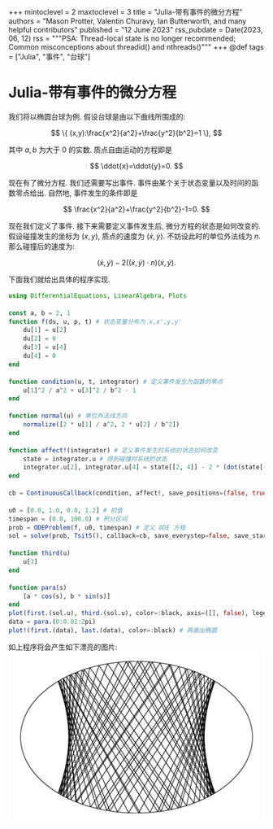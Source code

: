 +++
mintoclevel = 2
maxtoclevel = 3
title = "Julia-带有事件的微分方程"
authors = "Mason Protter, Valentin Churavy, Ian Butterworth, and many helpful contributors"
published = "12 June 2023"
rss_pubdate = Date(2023, 06, 12)
rss = """PSA: Thread-local state is no longer recommended; Common misconceptions about threadid() and nthreads()"""
+++
@def tags = ["Julia", "事件", "台球"]

# Julia-带有事件的微分方程

我们将以椭圆台球为例. 假设台球是由以下曲线所围成的: 

$$ \{ (x,y):\frac{x^2}{a^2}+\frac{y^2}{b^2}=1 \}, $$

其中 $a,b$ 为大于 $0$ 的实数.
质点自由运动的方程即是 

$$ \ddot{x}=\ddot{y}=0. $$

现在有了微分方程. 我们还需要写出事件. 事件由某个关于状态变量以及时间的函数零点给出. 自然地, 事件发生的条件即是

$$ \frac{x^2}{a^2}+\frac{y^2}{b^2}-1=0. $$

现在我们定义了事件. 接下来需要定义事件发生后, 微分方程的状态是如何改变的. 假设碰撞发生的坐标为 $(x,y)$, 质点的速度为 $(\dot{x},\dot{y})$. 不妨设此时的单位外法线为 $n$. 那么碰撞后的速度为:

$$ (\dot{x},\dot{y})-2 \big((\dot{x},\dot{y}) \cdot n \big) (\dot{x},\dot{y}). $$

下面我们就给出具体的程序实现.
```julia
using DifferentialEquations, LinearAlgebra, Plots

const a, b = 2, 1
function f(du, u, p, t) # 状态变量分布为 x,x',y,y'
    du[1] = u[2]
    du[2] = 0
    du[3] = u[4]
    du[4] = 0
end

function condition(u, t, integrator) # 定义事件发生为函数的零点
    u[1]^2 / a^2 + u[3]^2 / b^2 - 1
end

function normal(u) # 单位外法线方向
    normalize([2 * u[1] / a^2, 2 * u[2] / b^2])
end

function affect!(integrator) # 定义事件发生时系统的状态如何改变
    state = integrator.u # 得到碰撞时系统的状态
    integrator.u[2], integrator.u[4] = state[[2, 4]] - 2 * (dot(state[[2, 4]], normal(state[[1, 3]]))) * normal(state[[1, 3]])
end

cb = ContinuousCallback(condition, affect!, save_positions=(false, true)) # save_positions 第一个问是否保持事件发生前的状态, 第二个问是否保存事件发生后的状态

u0 = [0.0, 1.0, 0.0, 1.2] # 初值
timespan = (0.0, 100.0) # 积分区间
prob = ODEProblem(f, u0, timespan) # 定义 ODE 方程
sol = solve(prob, Tsit5(), callback=cb, save_everystep=false, save_start=false, save_end=false) # 求解事件的 ODE 方程, 不保存任一个积分点, 这样只有事件发生时的状态得到储存

function third(u)
    u[3]
end

function para(s)
    [a * cos(s), b * sin(s)]
end
plot(first.(sol.u), third.(sol.u), color=:black, axis=([], false), legend=false) # 画出质点轨迹
data = para.(0:0.01:2pi)
plot!(first.(data), last.(data), color=:black) # 再画出椭圆
```
如上程序将会产生如下漂亮的图片:
![椭圆台球的轨迹](/files/plot_billiard.png)
